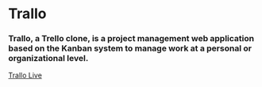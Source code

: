 # Trallo

### Trallo, a Trello clone, is a project management web application based on the Kanban system to manage work at a personal or organizational level.

[Trallo Live](https://trallo-fsp.herokuapp.com)
